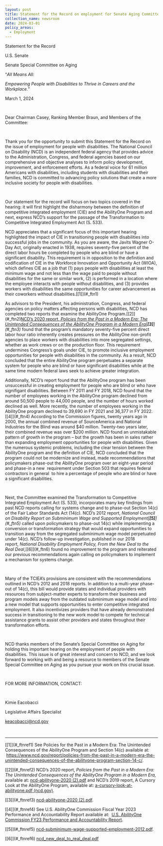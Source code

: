 ```yaml
---
layout: post
title: Statement for the Record on employment for Senate Aging Committee
collection_name: newsroom
date: 2024-03-01
policy_areas:
  - Employment
---
```



Statement for the Record

U.S. Senate

Senate Special Committee on Aging

“*All Means All:*

*Empowering People with Disabilities to Thrive in Careers and the Workplace.*”

March 1, 2024

 

Dear Chairman Casey, Ranking Member Braun, and Members of the Committee:

 

Thank you for the opportunity to submit this Statement for the Record on the issue of employment for people with disabilities. The National Council on Disability (NCD) is an independent federal agency that provides advice to the Administration, Congress, and federal agencies based on our comprehensive and objective analyses to inform policy development, improvement, and enforcement efforts. As a federal voice for 61 million Americans with disabilities, including students with disabilities and their families, NCD is committed to advancing policy solutions that create a more inclusive society for people with disabilities.

 

Our statement for the record will focus on two topics covered in the hearing: it will first highlight the disharmony between the definition of competitive integrated employment (CIE) and the AbilityOne Program and next, express NCD’s support for the passage of the Transformation to Competitive Integrated Employment Act (S. 533).

NCD appreciates that a significant focus of this important hearing highlighted the impact of CIE in transitioning people with disabilities into successful jobs in the community. As you are aware, the Javits Wagner O-Day Act, originally enacted in 1938, requires seventy-five percent of the direct labor hours be completed by people who are blind or have a significant disability. This requirement is in opposition to the definition and codification of CIE in the Workforce Innovation and Opportunity Act (WIOA), which defines CIE as a job that (1) pays people with disabilities at least the minimum wage and not less than the wage paid to people without disabilities for the same or similar work, (2) is performed in a location where the employee interacts with people without disabilities, and (3) provides workers with disabilities the same opportunities for career advancement as their coworkers without disabilities.[\[1]](#_ftn1)

As advisors to the President, his administration, Congress, and federal agencies on policy matters affecting persons with disabilities, NCD has completed two reports that examine the AbilityOne Program.[\[2]](#_ftn2)[NCD’s 2020 report, *Policies from the Past in a Modern Era: The Unintended Consequences of the AbilityOne Program in a Modern Era*](<>)﻿*[<!--\[if !supportFootnotes]-->**\[3]**<!--\[endif]-->](#_ftn3)* found that the program’s mandatory seventy-five percent direct labor hour ratio inherently creates pressures on the AbilityOne non-profit agencies to place workers with disabilities into more segregated settings, whether as work crews or on the production floor. This requirement undermines Congress’s goals under CIE, to promote inclusive employment opportunities for people with disabilities in the community. As a result, NCD concluded that the entire AbilityOne program perpetuates a separate system for people who are blind or have significant disabilities while at the same time modern federal laws seek to achieve greater integration.

Additionally, NCD’s report found that the AbilityOne program has been unsuccessful in creating employment for people who are blind or who have signifigant disabilities. Between FY 2011 and FY 2018, NCD found that the number of employees working in the AbilityOne program declined from around 50,500 people to 44,000 people, and the number of hours worked declined as well. More recently, the number of employees working in the AbilityOne program declined to 39,690 in FY 2021 and 36,377 in FY 2022.[\[4]](#_ftn4) According to the Commission figures, twenty years ago in 2000, the annual combined revenue of SourceAmerica and National Industries for the Blind was around $40 million. Twenty-two years later, their combined revenue was over $200 million. NCD found an unmistakable pattern of growth in the program – but the growth has been in sales rather than expanding employment opportunities for people with disabilities. Given the numerous systemic problems, including the clear tension between the AbilityOne program and the definition of CIE, NCD concluded that the program could not be modernize and instead, made recommendations that policymakers phase-out the AbilityOne program over an eight-year period and phase-in a new  requirement under Section 503 that requires federal contractors in general  to hire a percentage of people who are blind or have a significant disabilities.

 

Next, the Committee examined the Transformation to Competitive Integrated Employment Act (S. 533), incorporates many key findings from past NCD reports calling for systems change and to phase-out Section 14(c) of the Fair Labor Standards Act (14(c). NCD’s 2012 report, *National Council on Disability Report on Subminimum Wage and Supported Employment[**\[5]**<!--\[endif]-->](#_ftn5)* called upon policymakers to phase-out 14(c) while implementing a conversion or transformation strategy that would expand opportunities to transition away from the segregated subminimum wage model perpetuated under 14(c). NCD’s follow-up investigation, published in our 2018 report, *National Disability Employment Policy, From the New Deal to the Real Deal*,[\[6]](#_ftn6) found no improvement to the program and reiterated our previous recommendations again calling on policymakers to implement a mechanism for systems change.

 

Many of the TCIEA’s provisions are consistent with the recommendations outlined in NCD’s 2012 and 2018 reports. In addition to a multi-year phase-out of 14(c), this bill would provide states and individual providers with resources from subject-matter experts to transform their business and program models away from the outdated subminimum wage model and into a new model that supports opportunities to enter competitive integrated employment. It also incentivizes providers that have already demonstrated success in transitioning to the new work model to compete for technical assistance grants to assist other providers and states throughout their transformation efforts.

 

NCD thanks members of the Senate’s Special Committee on Aging for holding this important hearing on the employment of people with disabilities. This issue is of great interest and concern to NCD, and we look forward to working with and being a resource to members of the Senate Special Committee on Aging as you pursue your work on this crucial issue.

 

FOR MORE INFORMATION, CONTACT:

 

Kimie Eacobacci

Legislative Affairs Specialist

keacobacci@ncd.gov

 

- - -

[\[1]<!--\[endif]-->](#_ftnref1) See Policies for the Past in a Modern Era: The Unintended Consequences of the AbilityOne Program and Section 14(c) available at:  https://www.ncd.gov/report/policies-from-the-past-in-a-modern-era-the-unintended-consequences-of-the-abilityone-program-section-14-c/.

[\[2]<!--\[endif]-->](#_ftnref2) NCD’s 2020 report, *Policies from the Past in a Modern Era: The Unintended Consequences of the AbilityOne Program in a Modern Era,* available at: [ncd-abilityone-2020 (2).pdf](file://local.ncd.gov/ncd/Redirected/keacobacci/Downloads/ncd-abilityone-2020%20(2).pdf) and NCD’s 2019 report, A Cursory Look at the AbilityOne Program, available at: [a-cursory-look-at-abilityone.pdf (ncd.gov)](file://local.ncd.gov/ncd/Redirected/keacobacci/Downloads/a-cursory-look-at-abilityone.pdf).

[\[3]<!--\[endif]-->](#_ftnref3) [](<>)[ncd-abilityone-2020 (2).pdf](file://local.ncd.gov/ncd/Redirected/keacobacci/Downloads/ncd-abilityone-2020%20(2).pdf).

[\[4]<!--\[endif]-->](#_ftnref4) See U.S. AbilityOne Commission Fiscal Year 2023 Performance and Accountability Report available at:  [U.S. AbilityOne Commission FY23 Performance and Accountability Report](https://www.abilityone.gov/Commission/documents/U.S.%20AbilityOne%20Commission%20FY2023%20PAR%2015Nov2023%20signed%20508.pdf).

[\[5]<!--\[endif]-->](#_ftnref5) [ncd-subminimum-wage-supported-employment-2012.pdf](file://local.ncd.gov/ncd/Redirected/keacobacci/Downloads/ncd-subminimum-wage-supported-employment-2012.pdf).

[\[6]<!--\[endif]-->](#_ftnref6) [ncd_new_deal_to_real_deal.pdf](file://local.ncd.gov/ncd/Redirected/keacobacci/Downloads/ncd_new_deal_to_real_deal.pdf)